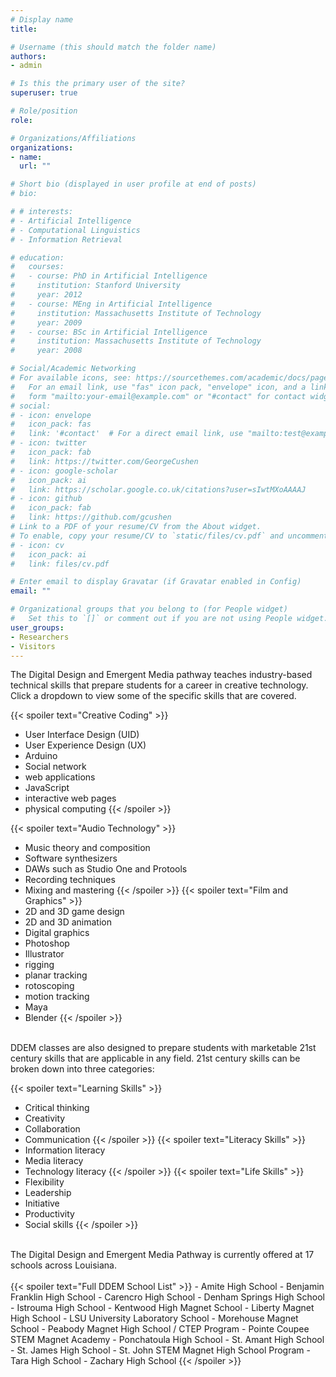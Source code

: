 ```yaml
---
# Display name
title: 

# Username (this should match the folder name)
authors:
- admin

# Is this the primary user of the site?
superuser: true

# Role/position
role: 

# Organizations/Affiliations
organizations:
- name: 
  url: ""

# Short bio (displayed in user profile at end of posts)
# bio: 

# # interests:
# - Artificial Intelligence
# - Computational Linguistics
# - Information Retrieval

# education:
#   courses:
#   - course: PhD in Artificial Intelligence
#     institution: Stanford University
#     year: 2012
#   - course: MEng in Artificial Intelligence
#     institution: Massachusetts Institute of Technology
#     year: 2009
#   - course: BSc in Artificial Intelligence
#     institution: Massachusetts Institute of Technology
#     year: 2008

# Social/Academic Networking
# For available icons, see: https://sourcethemes.com/academic/docs/page-builder/#icons
#   For an email link, use "fas" icon pack, "envelope" icon, and a link in the
#   form "mailto:your-email@example.com" or "#contact" for contact widget.
# social:
# - icon: envelope
#   icon_pack: fas
#   link: '#contact'  # For a direct email link, use "mailto:test@example.org".
# - icon: twitter
#   icon_pack: fab
#   link: https://twitter.com/GeorgeCushen
# - icon: google-scholar
#   icon_pack: ai
#   link: https://scholar.google.co.uk/citations?user=sIwtMXoAAAAJ
# - icon: github
#   icon_pack: fab
#   link: https://github.com/gcushen
# Link to a PDF of your resume/CV from the About widget.
# To enable, copy your resume/CV to `static/files/cv.pdf` and uncomment the lines below.
# - icon: cv
#   icon_pack: ai
#   link: files/cv.pdf

# Enter email to display Gravatar (if Gravatar enabled in Config)
email: ""

# Organizational groups that you belong to (for People widget)
#   Set this to `[]` or comment out if you are not using People widget.
user_groups:
- Researchers
- Visitors
---
```

The Digital Design and Emergent Media pathway teaches industry-based technical skills that prepare students for a career in creative technology. Click a dropdown to view some of the specific skills that are covered.

{{< spoiler text="Creative Coding" >}}
- User Interface Design (UID)
- User Experience Design (UX)
- Arduino
- Social network 
- web applications
- JavaScript
- interactive web pages
- physical computing
{{< /spoiler >}}

{{< spoiler text="Audio Technology" >}}
- Music theory and composition
- Software synthesizers
- DAWs such as Studio One and Protools
- Recording techniques
- Mixing and mastering
{{< /spoiler >}}
{{< spoiler text="Film and Graphics" >}}
- 2D and 3D game design
- 2D and 3D animation
- Digital graphics 
- Photoshop
- Illustrator
- rigging
- planar tracking
- rotoscoping
- motion tracking 
- Maya
- Blender
{{< /spoiler >}}

<br>
DDEM classes are also designed to prepare students with marketable 21st century skills that are applicable in any field. 21st century skills can be broken down into three categories:

{{< spoiler text="Learning Skills" >}}
  - Critical thinking
  - Creativity
  - Collaboration
  - Communication
{{< /spoiler >}}
{{< spoiler text="Literacy Skills" >}}
  - Information literacy
  - Media literacy
  - Technology literacy
{{< /spoiler >}}
{{< spoiler text="Life Skills" >}}
  - Flexibility
  - Leadership
  - Initiative
  - Productivity
  - Social skills
{{< /spoiler >}}

<br>
The Digital Design and Emergent Media Pathway is currently offered at 17 schools across Louisiana.
<br>
<br>
{{< spoiler text="Full DDEM School List" >}}
- Amite High School
- Benjamin Franklin High School
- Carencro High School
- Denham Springs High School
- Istrouma High School
- Kentwood High Magnet School
- Liberty Magnet High School
- LSU University Laboratory School
- Morehouse Magnet School
- Peabody Magnet High School / CTEP Program
- Pointe Coupee STEM Magnet Academy
- Ponchatoula High School
- St. Amant High School
- St. James High School
- St. John STEM Magnet High School Program
- Tara High School
- Zachary High School
{{< /spoiler >}}

